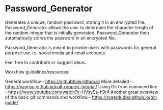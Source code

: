 # Password_Generator
Generates a unique, random passowrd, storing it in an encrypted file.
Password_Generator allows the user to determine the character length of the random integer that is initially generated.
Password_Generator then automatically stores the password in an encrypted file. 

Password_Generator is meant to provide users with passwords for general purpose use i.e. social media and email accounts.

Feel free to contribute or suggest ideas.



Workflow guidelines/resources: 

General workflow - https://githubflow.github.io
More detailed - https://yangsu.github.io/pull-request-tutorial/
Using Git from command line - https://www.youtube.com/watch?v=HVsySz-h9r4
Another great overview of the basic git commands and workflow - https://rogerdudler.github.io/git-guide/
